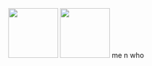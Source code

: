 <img src="https://media1.tenor.com/m/CatCfXchN4QAAAAd/rody-rody-deadplate.gif" width="100" height="100" />
<img src="https://media1.tenor.com/m/AoXtJQI_-sEAAAAC/vince-vincent.gif" width="100" height="100" />
me n who
